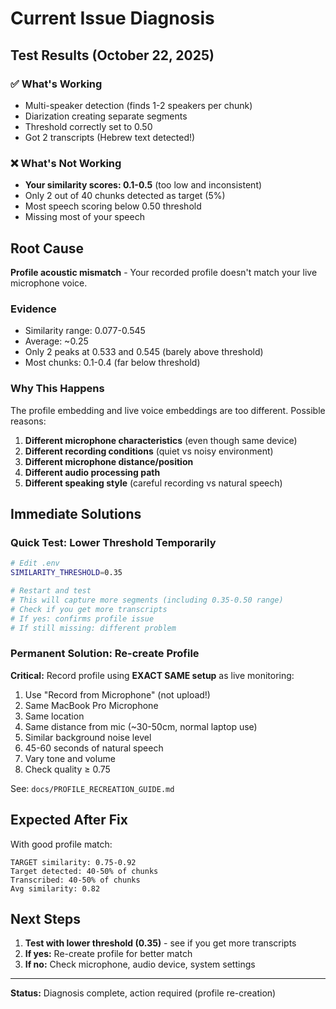 # Current Issue Diagnosis

## Test Results (October 22, 2025)

### ✅ What's Working
- Multi-speaker detection (finds 1-2 speakers per chunk)
- Diarization creating separate segments
- Threshold correctly set to 0.50
- Got 2 transcripts (Hebrew text detected!)

### ❌ What's Not Working
- **Your similarity scores: 0.1-0.5** (too low and inconsistent)
- Only 2 out of 40 chunks detected as target (5%)
- Most speech scoring below 0.50 threshold
- Missing most of your speech

## Root Cause

**Profile acoustic mismatch** - Your recorded profile doesn't match your live microphone voice.

### Evidence
- Similarity range: 0.077-0.545
- Average: ~0.25
- Only 2 peaks at 0.533 and 0.545 (barely above threshold)
- Most chunks: 0.1-0.4 (far below threshold)

### Why This Happens
The profile embedding and live voice embeddings are too different. Possible reasons:

1. **Different microphone characteristics** (even though same device)
2. **Different recording conditions** (quiet vs noisy environment)
3. **Different microphone distance/position**
4. **Different audio processing path**
5. **Different speaking style** (careful recording vs natural speech)

## Immediate Solutions

### Quick Test: Lower Threshold Temporarily
```bash
# Edit .env
SIMILARITY_THRESHOLD=0.35

# Restart and test
# This will capture more segments (including 0.35-0.50 range)
# Check if you get more transcripts
# If yes: confirms profile issue
# If still missing: different problem
```

### Permanent Solution: Re-create Profile

**Critical:** Record profile using **EXACT SAME setup** as live monitoring:

1. Use "Record from Microphone" (not upload!)
2. Same MacBook Pro Microphone
3. Same location
4. Same distance from mic (~30-50cm, normal laptop use)
5. Similar background noise level
6. 45-60 seconds of natural speech
7. Vary tone and volume
8. Check quality ≥ 0.75

See: `docs/PROFILE_RECREATION_GUIDE.md`

## Expected After Fix

With good profile match:
```
TARGET similarity: 0.75-0.92
Target detected: 40-50% of chunks
Transcribed: 40-50% of chunks
Avg similarity: 0.82
```

## Next Steps

1. **Test with lower threshold (0.35)** - see if you get more transcripts
2. **If yes:** Re-create profile for better match
3. **If no:** Check microphone, audio device, system settings

---

**Status:** Diagnosis complete, action required (profile re-creation)
